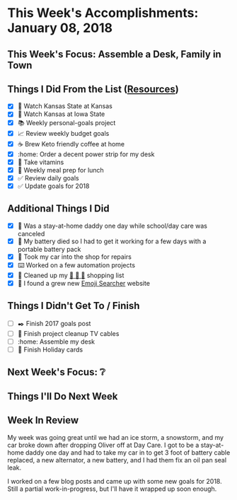 # This Week's Accomplishments: January 08, 2018

## This Week's Focus: Assemble a Desk, Family in Town

## Things I Did From the List ([Resources](resources.md))

- [x] :basketball: Watch Kansas State at Kansas
- [x] :basketball: Watch Kansas at Iowa State
- [x] :books: Weekly personal-goals project
- [x] :chart_with_upwards_trend: Review weekly budget goals
- [x] :coffee: Brew Keto friendly coffee at home
- [x] :home: Order a decent power strip for my desk
- [x] :muscle: Take vitamins
- [x] :stew: Weekly meal prep for lunch
- [x] :white_check_mark: Review daily goals
- [x] :white_check_mark: Update goals for 2018

## Additional Things I Did

- [x] :baby: Was a stay-at-home daddy one day while school/day care was canceled
- [x] :car: My battery died so I had to get it working for a few days with a portable battery pack
- [x] :car: Took my car into the shop for repairs 
- [x] :keyboard: Worked on a few automation projects
- [x] :shopping_cart: Cleaned up my [:camel: :camel: :camel:](https://camelcamelcamel.com/) shopping list
- [x] :shopping_cart: I found a grew new [Emoji Searcher](https://emoji.js.org/) website

## Things I Didn't Get To / Finish

- [ ] :black_nib: Finish 2017 goals post
- [ ] :hammer: Finish project cleanup TV cables
- [ ] :home: Assemble my desk
- [ ] :santa: Finish Holiday cards

## Next Week's Focus: :grey_question:

## Things I'll Do Next Week

## Week In Review

My week was going great until we had an ice storm, a snowstorm, and my car broke down after dropping Oliver off at Day Care. I got to be a stay-at-home daddy one day and had to take my car in to get 3 foot of battery cable replaced, a new alternator, a new battery, and I had them fix an oil pan seal leak. 

I worked on a few blog posts and came up with some new goals for 2018. Still a partial work-in-progress, but I'll have it wrapped up soon enough. 
